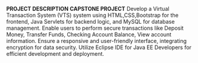 **PROJECT DESCRIPTION**
 **CAPSTONE PROJECT**
Develop a Virtual Transaction System (VTS) system using HTML,CSS,Bootstrap for the frontend, Java Servlets for backend logic, and MySQL for database management. Enable users to perform secure transactions like Deposit Money, Transfer Funds, Checking Account Balance, View account information. Ensure a responsive and user-friendly interface, integrating encryption for data security. Utilize Eclipse IDE for Java EE Developers for efficient development and deployment.
